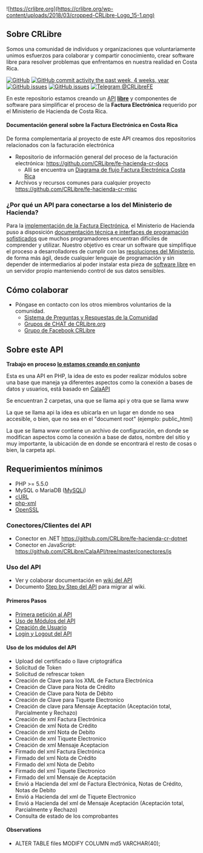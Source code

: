 ![https://crlibre.org](https://crlibre.org/wp-content/uploads/2018/03/cropped-CRLibre-Logo_15-1.png)

## Sobre CRLibre
Somos una comunidad de individuos y organizaciones que voluntariamente unimos esfuerzos para colaborar y compartir conocimiento, crear software libre para resolver problemas que enfrentamos en nuestra realidad en Costa Rica.


[![GitHub](https://img.shields.io/github/license/CRLibre/API_Hacienda.svg)](https://github.com/CRLibre/API_Hacienda/blob/master/LICENSE) 
[![GitHub commit activity the past week, 4 weeks, year](https://img.shields.io/github/commit-activity/y/CRLibre/API_Hacienda.svg?logo=github)](https://github.com/CRLibre/API_Hacienda/commits/master) 
[![GitHub issues](https://img.shields.io/github/issues-raw/CRLibre/API_Hacienda.svg)](https://github.com/CRLibre/API_Hacienda/issues) 
[![GitHub issues](https://img.shields.io/github/issues-pr/CRLibre/API_Hacienda.svg)](https://github.com/CRLibre/API_Hacienda/pulls) [![Telegram @CRLibreFE](https://img.shields.io/badge/Telegram-%40CRLibreFE-blue.svg?logo=telegram)](https://crlibre.org/chats/)

En este repositorio estamos creando un [API](https://es.wikipedia.org/wiki/Interfaz_de_programaci%C3%B3n_de_aplicaciones "Interfaz de programación de aplicaciones, del inglés Application Programming Interface es un conjunto de subrutinas, funciones y procedimientos que ofrece una pieza de software para ser utilizado por otro software") **[libre](https://es.wikipedia.org/wiki/Software_libre "El software libre es todo programa informático cuyo código fuente puede ser estudiado, modificado, y utilizado libremente con cualquier fin y redistribuido con o sin cambios o mejoras")** y componentes de software para simplificar el proceso de la **Factura Electrónica** requerido por el Ministerio de Hacienda de Costa Rica.

#### Documentación general sobre la Factura Electrónica en Costa Rica
De forma complementaria al proyecto de este API creamos dos repositorios relacionados con la facturación electrónica
* Repositorio de información general del proceso de la facturación electrónica: https://github.com/CRLibre/fe-hacienda-cr-docs
  * Allí se encuentra un [Diagrama de flujo Factura Electrónica Costa Rica
](https://raw.githubusercontent.com/CRLibre/docs-fe-hacienda-cr/master/diagrama-flujo/Diagrama%20de%20Flujo%20para%20Factura%20Electronica%20Costa%20Rica.png)
* Archivos y recursos comunes para cualquier proyecto https://github.com/CRLibre/fe-hacienda-cr-misc

### ¿Por qué un API para conectarse a los del Ministerio de Hacienda?
Para la [implementación de la Factura Electrónica](https://www.hacienda.go.cr/contenido/14350-factura-electronica), el Ministerio de Hacienda puso a disposición [documentación técnica e interfaces de programación sofisticados](https://atv.hacienda.go.cr/ATV/ComprobanteElectronico/frmAnexosyEstructuras.aspx) que muchos programadores encuentran difíciles de comprender y utilizar. Nuestro objetivo es crear un software que simplifique el proceso a desarrolladores de cumplir con las [resoluciones del Ministerio](https://atv.hacienda.go.cr/ATV/ComprobanteElectronico/docs/esquemas/2016/v4.3/Resoluci%C3%B3n_General_sobre_disposiciones_t%C3%A9cnicas_comprobantes_electr%C3%B3nicos_para_efectos_tributarios.pdf), de forma más ágil, desde cualquier lenguaje de programación y sin depender de intermediarios al poder instalar esta pieza de [software libre](https://es.wikipedia.org/wiki/Software_libre) en un servidor propio manteniendo control de sus datos sensibles.


## Cómo colaborar

* Póngase en contacto con los otros miembros voluntarios de la comunidad.
   * [Sistema de Preguntas y Respuestas de la Comunidad](https://crlibre.org/qa/)
   * [Grupos de CHAT de CRLibre.org](https://crlibre.org/chats/)
   * [Grupo de Facebook CRLibre](https://www.facebook.com/groups/105812240170199/)

## Sobre este API

**Trabajo en proceso [lo estamos creando en conjunto](CONTRIBUTING.md)**

Esta es una API en PHP, la idea de esto es poder realizar módulos sobre una base que maneja ya diferentes aspectos como la conexión a bases de datos y usuarios, está basado en [CalaAPI](https://github.com/CRLibre/CalaAPI)

Se encuentran 2 carpetas, una que se llama api y otra que se llama www

La que se llama api la idea es ubicarla en un lugar en donde no sea accesible, o bien, que no sea en el "document root" (ejemplo: public_html)

La que se llama www contiene un archivo de configuración, en donde se modifican aspectos como la conexión a base de datos, nombre del sitio y muy importante, la ubicación de en donde se encontrará el resto de cosas o bien, la carpeta api.

## Requerimientos mínimos

* PHP >= 5.5.0
* MySQL o MariaDB ([MySQLi](http://php.net/manual/en/book.mysqli.php))
* [cURL](http://php.net/manual/en/book.curl.php)
* [php-xml](http://php.net/manual/en/book.simplexml.php)
* [OpenSSL](http://php.net/manual/en/book.openssl.php)

### Conectores/Clientes del API
* Conector en .NET https://github.com/CRLibre/fe-hacienda-cr-dotnet
* Conector en JavaScript: https://github.com/CRLibre/CalaAPI/tree/master/conectores/js

### Uso del API
* Ver y colaborar documentación en [wiki del API](https://github.com/CRLibre/API_Hacienda/wiki "Wiki CRLibre API_Hacienda")
* Documento [Step by Step del API](https://crlibre.org/wp-content/uploads/2018/08/586abf6db6fc1117b60b2753-280x124.png) para migrar al wiki.

#### Primeros Pasos
* [Primera petición al API](https://github.com/CRLibre/API_Hacienda/wiki/Primera-petici%C3%B3n-al-API)
* [Uso de Módulos del API](https://github.com/CRLibre/API_Hacienda/wiki/Uso-de-M%C3%B3dulos-del-API)
* [Creación de Usuario](https://github.com/CRLibre/API_Hacienda/wiki/Creaci%C3%B3n-de-Usuario)
* [Login y Logout del API](https://github.com/CRLibre/API_Hacienda/wiki/Login-y-Logout-del-API)

#### Uso de los módulos del API
* Upload del certificado o llave criptográfica
* Solicitud de Token
* Solicitud de refrescar token
* Creación de Clave para los XML de Factura Electrónica
* Creación de Clave para Nota de Crédito
* Creación de Clave para Nota de Débito
* Creación de Clave para Tiquete Electronico
* Creación de clave para Mensaje Aceptación (Aceptación total, Parcialmente y Rechazo)
* Creación de xml Factura Electrónica
* Creación de xml Nota de Crédito
* Creación de xml Nota de Debito
* Creación de xml Tiquete Electronico
* Creación de xml Mensaje Aceptacion
* Firmado del xml Factura Electrónica
* Firmado del xml Nota de Crédito
* Firmado del xml Nota de Debito
* Firmado del xml Tiquete Electronico
* Firmado del xml Mensaje de Aceptación
* Envió a Hacienda del xml de Factura Electrónica, Notas de Crédito, Notas de Debito
* Envió a Hacienda del xml de Tiquete Electronico
* Envió a Hacienda del xml de Mensaje Aceptación (Aceptación total, Parcialmente y Rechazo)
* Consulta de estado de los comprobantes

#### Observations
* ALTER TABLE files MODIFY COLUMN md5 VARCHAR(40);
